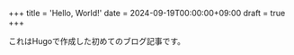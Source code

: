 +++
title = 'Hello, World!'
date = 2024-09-19T00:00:00+09:00
draft = true
+++

これはHugoで作成した初めてのブログ記事です。